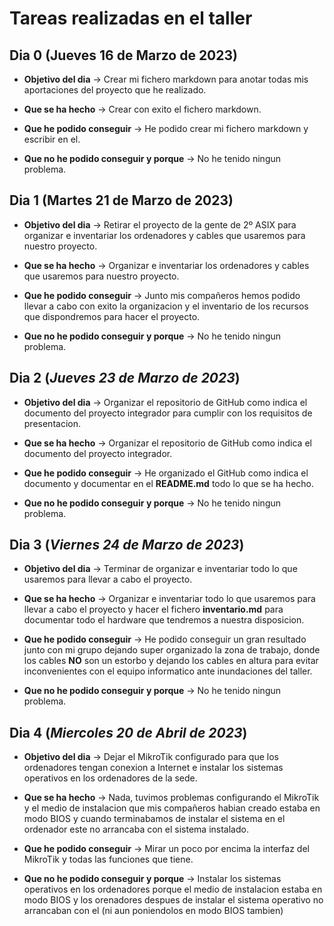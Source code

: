 # Tareas realizadas en el taller

## Dia 0 (Jueves 16 de Marzo de 2023)
- **Objetivo del dia** → Crear mi fichero markdown para anotar todas mis aportaciones del proyecto que he realizado.

- **Que se ha hecho** → Crear con exito el fichero markdown.

- **Que he podido conseguir** → He podido crear mi fichero markdown y escribir en el.

- **Que no he podido conseguir y porque** → No he tenido ningun problema.

## Dia 1 (Martes 21 de Marzo de 2023)
- **Objetivo del dia** → Retirar el proyecto de la gente de 2º ASIX para organizar e inventariar los ordenadores y cables que usaremos para nuestro proyecto.

- **Que se ha hecho** → Organizar e inventariar los ordenadores y cables que usaremos para nuestro proyecto.

- **Que he podido conseguir** → Junto mis compañeros hemos podido llevar a cabo con exito la organizacion y el inventario de los recursos que dispondremos para hacer el proyecto.

- **Que no he podido conseguir y porque** → No he tenido ningun problema.

## Dia 2 (*Jueves 23 de Marzo de 2023*)
- **Objetivo del dia** → Organizar el repositorio de GitHub como indica el documento del proyecto integrador para cumplir con los requisitos de presentacion.

- **Que se ha hecho** → Organizar el repositorio de GitHub como indica el documento del proyecto integrador.

- **Que he podido conseguir** → He organizado el GitHub como indica el documento y documentar en el **README.md** todo lo que se ha hecho.

- **Que no he podido conseguir y porque** → No he tenido ningun problema.

## Dia 3 (*Viernes 24 de Marzo de 2023*)
- **Objetivo del dia** → Terminar de organizar e inventariar todo lo que usaremos para llevar a cabo el proyecto.

- **Que se ha hecho** → Organizar e inventariar todo lo que usaremos para llevar a cabo el proyecto y hacer el fichero **inventario.md** para documentar todo el hardware que tendremos a nuestra disposicion.

- **Que he podido conseguir** → He podido conseguir un gran resultado junto con mi grupo dejando super organizado la zona de trabajo, donde los cables **NO** son un estorbo y dejando los cables en altura para evitar inconvenientes con el equipo informatico ante inundaciones del taller.

- **Que no he podido conseguir y porque** → No he tenido ningun problema.

## Dia 4 (*Miercoles 20 de Abril de 2023*)
- **Objetivo del dia** → Dejar el MikroTik configurado para que los ordenadores tengan conexion a Internet e instalar los sistemas operativos en los ordenadores de la sede.

- **Que se ha hecho** →  Nada, tuvimos problemas configurando el MikroTik y el medio de instalacion que mis compañeros habian creado estaba en modo BIOS y cuando terminabamos de instalar el sistema en el ordenador este no arrancaba con el sistema instalado.

- **Que he podido conseguir** →  Mirar un poco por encima la interfaz del MikroTik y todas las funciones que tiene.

- **Que no he podido conseguir y porque** → Instalar los sistemas operativos en los ordenadores porque el medio de instalacion estaba en modo BIOS y los orenadores despues de instalar el sistema operativo no arrancaban con el (ni aun poniendolos en modo BIOS tambien)
